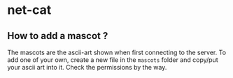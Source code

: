 # net-cat

## How to add a mascot ?
The mascots are the ascii-art shown when first connecting to the server.
To add one of your own, create a new file in the `mascots` folder and
copy/put your ascii art into it. Check the permissions by the way.